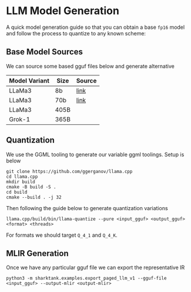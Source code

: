 # LLM Model Generation

A quick model generation guide so that you can obtain a base `fp16` model and follow the process to quantize to any known scheme:

## Base Model Sources

We can source some based gguf files below and generate alternative

|Model Variant|Size|Source|
| ------------- | ---- | ---- |
| LLaMa3|8b|[link](https://sharkblobs.blob.core.windows.net/halo-models/llm-dev/llama3_8b/llama8b_f16.gguf)|
| LLaMa3|70b|[link](https://sharkblobs.blob.core.windows.net/halo-models/llm-dev/llama3_70b/llama70b_f16.gguf)|
| LLaMa3|405B| |
| Grok-1|365B| |


## Quantization

We use the GGML tooling to generate our variable ggml toolings. Setup is below

```
git clone https://github.com/ggerganov/llama.cpp
cd llama.cpp
mkdir build
cmake -B build -S .
cd build
cmake --build . -j 32
```

Then following the guide below to generate quantization variations

```
llama.cpp/build/bin/llama-quantize --pure <input_gguf> <output_gguf> <format> <threads>
```

For formats we should target  `Q_4_1` and `Q_4_K`.

## MLIR Generation

Once we have any particular gguf file we can export the representative IR

```
python3 -m sharktank.examples.export_paged_llm_v1 --gguf-file <input_gguf> --output-mlir <output-mlir>
```

